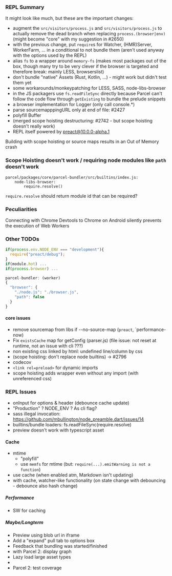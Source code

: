 ### REPL Summary

It might look like much, but these are the important changes:

- augment the `src/visitors/process.js` and `src/visitors/process.js` to actually remove the dead branch when replacing `process.(browser|env)` (might become "core" with my suggestion in #2650)
- with the previous change, put `require`s for Watcher, (HMR)Server, WorkerFarm, ... in a conditional to not bundle them (aren't used anyway with the options used by the REPL)
- alias `fs` to a wrapper around `memory-fs` (makes most packages out of the box, though many try to be very clever if the browser is targeted and therefore break: mainly LESS, browserslist)
- don't bundle "native" Assets (Rust, Kotlin, ...) - might work but didn't test them yet
- some workarounds/monkeypatching for LESS, SASS, node-libs-browser
- in the JS packagers use `fs.readFileSync` directly because Parcel can't follow the code flow through `getExisting` to bundle the prelude snippets
- a browser implementation for Logger (only call console.\*)
- parse sourcemapppingURL only at end of file: #2427
- polyfill Buffer
- (merged scope hoisting destructuring: #2742 - but scope hoisting doesn't really work)
- REPL itself powered by preact@10.0.0-alpha.1

Building with scope hoisting or source maps results in an Out of Memory crash

### Scope Hoisting doesn't work / requiring node modules like `path` doesn't work

```
parcel/packages/core/parcel-bundler/src/builtins/index.js:
    node-libs-browser:
        require.resolve()
```

`require.resolve` should return module id that can be required?

### Peculiarities

Connecting with Chrome Devtools to Chrome on Android silently prevents the execution of Web Workers

### Other TODOs

```js
if(process.env.NODE_ENV === "development"){
  require("preact/debug");
}
if(module.hot) ...
if(process.browser) ...

parcel-bundler: (worker)
{
  "browser": {
    "./node.js": "./browser.js",
    "path": false
  }
}
```

#### core issues

- remove sourcemap from libs if --no-source-map (`preact`, `performance-now)
- Fix `existsCache` map for getConfig (parser.js) (file issue: not reset at runtime, not an issue with cli ???)
- non existing css linked by html: undefined line/column by css
- (scope hoisting: don't replace node builtins) -> #2796
- codecov
- `<link rel=preload>` for dynamic imports
- scope hoisting adds wrapper even without any import (with unreferenced css)

### REPL Issues

- onInput for options & header (debounce cache update)
- "Production" ? NODE_ENV ? As cli flag?
- sass illegal invocation: https://github.com/mbullington/node_preamble.dart/issues/14
- builtins/bundle loaders: fs.readFileSync(require.resolve)
- preview doesn't work with typescript asset

#### Cache

- mtime
  - "polyfill"
  - use `memfs` for mtime (but: `require(...).emitWarning is not a function`)
- use cache (when enabled atm, Markdown isn't updating)
- with cache, watcher-like functionality (on state change with debouncing - debounce also hash change)

##### Performance

- SW for caching

##### Maybe/Longterm

- Preview using blob url in iframe
- Add a "expand" pull tab to options box
- Feedback that bundling was started/finished
- with Parcel 2: display graph
- Lazy load large asset types
-
- Parcel 2: test coverage
